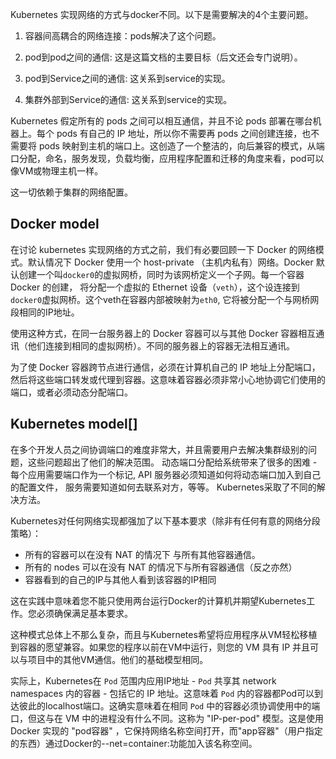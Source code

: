 <!-- Kubernetes approaches networking somewhat differently than Docker does by default. There are 4 distinct networking problems to solve: -->
Kubernetes 实现网络的方式与docker不同。以下是需要解决的4个主要问题。

<!-- 1. Highly-coupled container-to-container communications: this is solved by[pods](https://kubernetes.io/docs/concepts/workloads/pods/pod/)and`localhost`communications. -->
1. 容器间高耦合的网络连接：pods解决了这个问题。

<!-- 2. Pod-to-Pod communications: this is the primary focus of this document. -->
2. pod到pod之间的通信: 这是这篇文档的主要目标（后文还会专门说明）。

<!-- 3. Pod-to-Service communications: this is covered by[services](https://kubernetes.io/docs/concepts/services-networking/service/). -->
3. pod到Service之间的通信: 这关系到service的实现。

<!-- 4. External-to-Service communications: this is covered by[services](https://kubernetes.io/docs/concepts/services-networking/service/). -->
4. 集群外部到Service的通信: 这关系到service的实现。

<!-- Kubernetes assumes that pods can communicate with other pods, regardless of which host they land on. Every pod gets its own IP address so you do not need to explicitly create links between pods and you almost never need to deal with mapping container ports to host ports. This creates a clean, backwards-compatible model where pods can be treated much like VMs or physical hosts from the perspectives of port allocation, naming, service discovery, load balancing, application configuration, and migration. -->
Kubernetes 假定所有的 pods 之间可以相互通信，并且不论 pods 部署在哪台机器上。每个 pods 有自己的 IP 地址，所以你不需要再 pods 之间创建连接，也不需要将 pods 映射到主机的端口上。这创造了一个整洁的，向后兼容的模式，从端口分配，命名，服务发现，负载均衡，应用程序配置和迁移的角度来看，pod可以像VM或物理主机一样。

<!-- There are requirements imposed on how you set up your cluster networking to achieve this. -->

这一切依赖于集群的网络配置。

## Docker model

<!-- Before discussing the Kubernetes approach to networking, it is worthwhile to review the “normal” way that networking works with Docker. By default, Docker uses host-private networking. It creates a virtual bridge, called`docker0`by default, and allocates a subnet from one of the private address blocks defined in[RFC1918](https://tools.ietf.org/html/rfc1918)for that bridge. For each container that Docker creates, it allocates a virtual Ethernet device (called`veth`) which is attached to the bridge. The veth is mapped to appear as`eth0`in the container, using Linux namespaces. The in-container`eth0`interface is given an IP address from the bridge’s address range. -->
在讨论 kubernetes 实现网络的方式之前，我们有必要回顾一下 Docker 的网络模式。默认情况下 Docker 使用一个 host-private （主机内私有）网络。Docker 默认创建一个叫`docker0`的虚拟网桥，同时为该网桥定义一个子网。每一个容器 Docker 的创建， 将分配一个虚拟的 Ethernet 设备（`veth`），这个设连接到`docker0`虚拟网桥。这个veth在容器内部被映射为`eth0`, 它将被分配一个与网桥网段相同的IP地址。

<!-- The result is that Docker containers can talk to other containers only if they are on the same machine (and thus the same virtual bridge). Containers on different machines can not reach each other - in fact they may end up with the exact same network ranges and IP addresses. -->
使用这种方式，在同一台服务器上的 Docker 容器可以与其他 Docker 容器相互通讯（他们连接到相同的虚拟网桥）。不同的服务器上的容器无法相互通讯。

<!-- In order for Docker containers to communicate across nodes, there must be allocated ports on the machine’s own IP address, which are then forwarded or proxied to the containers. This obviously means that containers must either coordinate which ports they use very carefully or ports must be allocated dynamically. -->
为了使 Docker 容器跨节点进行通信，必须在计算机自己的 IP 地址上分配端口，然后将这些端口转发或代理到容器。这意味着容器必须非常小心地协调它们使用的端口，或者必须动态分配端口。

## Kubernetes model[]

<!-- Coordinating ports across multiple developers is very difficult to do at scale and exposes users to cluster-level issues outside of their control. Dynamic port allocation brings a lot of complications to the system - every application has to take ports as flags, the API servers have to know how to insert dynamic port numbers into configuration blocks, services have to know how to find each other, etc. Rather than deal with this, Kubernetes takes a different approach. -->
在多个开发人员之间协调端口的难度非常大，并且需要用户去解决集群级别的问题，这些问题超出了他们的解决范围。 动态端口分配给系统带来了很多的困难 - 每个应用需要端口作为一个标记, API 服务器必须知道如何将动态端口加入到自己的配置文件， 服务需要知道如何去联系对方，等等。
Kubernetes采取了不同的解决方法。

<!-- Kubernetes imposes the following fundamental requirements on any networking implementation (barring any intentional network segmentation policies): -->

Kubernetes对任何网络实现都强加了以下基本要求（除非有任何有意的网络分段策略）：

<!-- - all containers can communicate with all other containers without NAT
- all nodes can communicate with all containers (and vice-versa) without NAT
- the IP that a container sees itself as is the same IP that others see it as -->
- 所有的容器可以在没有 NAT 的情况下 与所有其他容器通信。
- 所有的 nodes 可以在没有 NAT 的情况下与所有容器通信（反之亦然）
- 容器看到的自己的IP与其他人看到该容器的IP相同

<!-- What this means in practice is that you can not just take two computers running Docker and expect Kubernetes to work. You must ensure that the fundamental requirements are met. -->
这在实践中意味着您不能只使用两台运行Docker的计算机并期望Kubernetes工作。您必须确保满足基本要求。

<!-- This model is not only less complex overall, but it is principally compatible with the desire for Kubernetes to enable low-friction porting of apps from VMs to containers. If your job previously ran in a VM, your VM had an IP and could talk to other VMs in your project. This is the same basic model. -->
这种模式总体上不那么复杂，而且与Kubernetes希望将应用程序从VM轻松移植到容器的愿望兼容。如果您的程序以前在VM中运行，则您的 VM 具有 IP 并且可以与项目中的其他VM通信。他们的基础模型相同。

<!-- Until now this document has talked about containers. In reality, Kubernetes applies IP addresses at the`Pod`scope - containers within a`Pod`share their network namespaces - including their IP address. This means that containers within a`Pod`can all reach each other’s ports on`localhost`. This does imply that containers within a`Pod`must coordinate port usage, but this is no different than processes in a VM. This is called the “IP-per-pod” model. This is implemented, using Docker, as a “pod container” which holds the network namespace open while “app containers” (the things the user specified) join that namespace with Docker’s`--net=container:<id>`function.  -->

实际上，Kubernetes在 `Pod` 范围内应用IP地址 - `Pod` 共享其 network namespaces 内的容器 - 包括它的 IP 地址。这意味着 `Pod` 内的容器都Pod可以到达彼此的localhost端口。这确实意味着在相同 `Pod` 中的容器必须协调使用中的端口，但这与在 VM 中的进程没有什么不同。这称为 "IP-per-pod" 模型。这是使用Docker 实现的 "pod容器" ，它保持网络名称空间打开，而"app容器"（用户指定的东西）通过Docker的--net=container:<id>功能加入该名称空间。


<!-- As with Docker, it is possible to request host ports, but this is reduced to a very niche operation. In this case a port will be allocated on the host`Node`and traffic will be forwarded to the `Pod`. The`Pod`itself is blind to the existence or non-existence of host ports. -->




